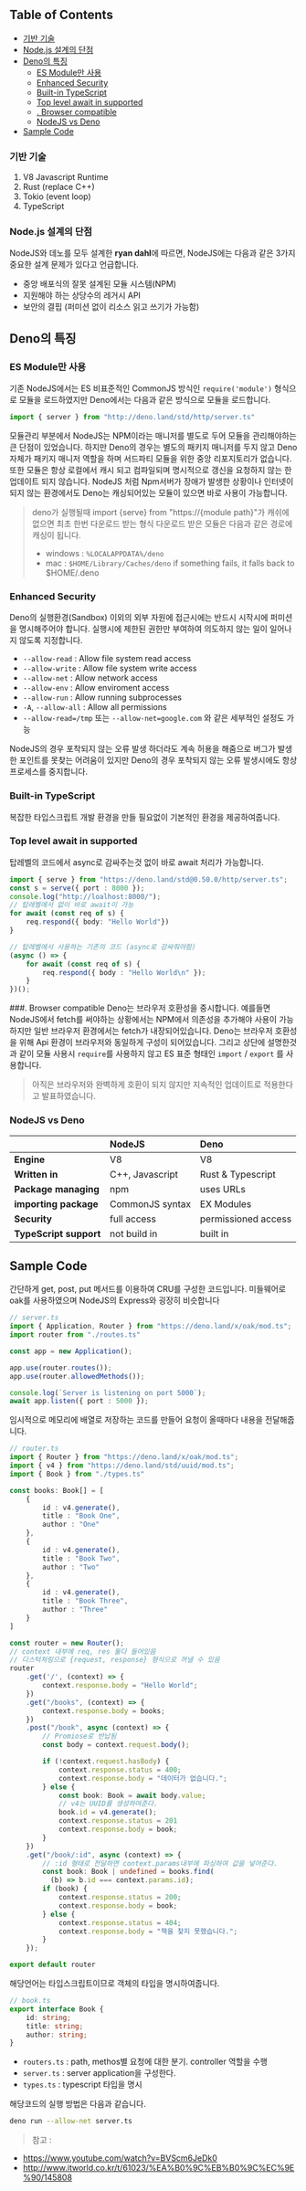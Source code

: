 <!--[TOC]: # "## Table of Contents"-->

## Table of Contents
- [기반 기술](#기반-기술)
- [Node.js 설계의 단점](#nodejs-설계의-단점)
- [Deno의 특징](#deno의-특징)
  - [ES Module만 사용](#es-module만-사용)
  - [Enhanced Security](#enhanced-security)
  - [Built-in TypeScript](#built-in-typescript)
  - [Top level await in supported](#top-level-await-in-supported)
  - [. Browser compatible](#-browser-compatible)
  - [NodeJS vs Deno](#nodejs-vs-deno)
- [Sample Code](#sample-code)

### 기반 기술
1. V8 Javascript Runtime
2. Rust (replace C++)
3. Tokio (event loop)
4. TypeScript

### Node.js 설계의 단점
NodeJS와 데노를 모두 설계한 **ryan dahl**에 따르면, NodeJS에는 다음과 같은 3가지 중요한 설계 문제가 있다고 언급합니다.
- 중앙 배포식의 잘못 설계된 모듈 시스템(NPM)
- 지원해야 하는 상당수의 레거시 API
- 보안의 결핍 (퍼미션 없이 리소스 읽고 쓰기가 가능함)

## Deno의 특징
### ES Module만 사용
기존 NodeJS에서는 ES 비표준적인 CommonJS 방식인 `require('module')` 형식으로 모듈을 로드하였지만 Deno에서는 다음과 같은 방식으로 모듈을 로드합니다.
``` typescript
import { server } from "http://deno.land/std/http/server.ts"
```

 모듈관리 부분에서 NodeJS는 NPM이라는 매니저를 별도로 두어 모듈을 관리해야하는 큰 단점이 있었습니다. 하지만 Deno의 경우는 별도의 패키지 매니저를 두지 않고 Deno 자체가 패키지 매니저 역할을 하며 서드파티 모듈을 위한 중앙 리포지토리가 없습니다.
 또한 모듈은 항상 로컬에서 캐시 되고 컴파일되며 명시적으로 갱신을 요청하지 않는 한 업데이트 되지 않습니다.
  NodeJS 처럼 Npm서버가 장애가 발생한 상황이나 인터넷이 되지 않는 환경에서도 Deno는 캐싱되어있는 모듈이 있으면 바로 사용이 가능합니다.

> deno가 실행될때 import {serve} from "https://{module path}"가 캐쉬에 없으면 최초 한번 다운로드 받는 형식
> 다운로드 받은 모듈은 다음과 같은 경로에 캐싱이 됩니다.
> - windows : `%LOCALAPPDATA%/deno`
> - mac : `$HOME/Library/Caches/deno`
> 	if something fails, it falls back to $HOME/.deno

### Enhanced Security
Deno의 실행환경(Sandbox) 이외의 외부 자원에 접근시에는 반드시 시작시에 퍼미션을 명시해주어야 합니다.
실행시에 제한된 권한만 부여하여 의도하지 않는 일이 일어나지 않도록 지정합니다.
- `--allow-read` : Allow file system read access
- `--allow-write` : Allow file system write access
- `--allow-net` : Allow network access
- `--allow-env` : Allow enviroment access
- `--allow-run` : Allow running subprocesses
- `-A`, `--allow-all` : Allow all permissions
- `--allow-read=/tmp` 또는 `--allow-net=google.com` 와 같은 세부적인 설정도 가능

NodeJS의 경우 포착되지 않는 오류 발생 하더라도 계속 허용을 해줌으로 버그가 발생한 포인트를 못찾는 어려움이 있지만 Deno의 경우 포착되지 않는 오류 발생시에도 항상 프로세스를 중지합니다.

### Built-in TypeScript
복잡한 타입스크립트 개발 환경을 만들 필요없이 기본적인 환경을 제공하여줍니다. 

### Top level await in supported
탑레벨의 코드에서 async로 감싸주는것 없이 바로 await 처리가 가능합니다.
``` typescript
import { serve } from "https://deno.land/std@0.50.0/http/server.ts";
const s = serve({ port : 8000 });
console.log("http://loalhost:8000/");
// 탑레벨에서 없이 바로 await이 가능
for await (const req of s) {
    req.respond({ body: "Hello World"})
}

// 탑레벨에서 사용하는 기존의 코드 (async로 감싸줘야함)
(async () => {
	for await (const req of s) {
		req.respond({ body : "Hello World\n" });
	}
})();
```
###. Browser compatible
Deno는 브라우저 호환성을 중시합니다.
예를들면 NodeJS에서 fetch를 써야하는 상황에서는 NPM에서 의존성을 추가해야 사용이 가능하지만 일반 브라우저 환경에서는 fetch가 내장되어있습니다.
Deno는 브라우저 호환성을 위해 Api 환경이 브라우저와 동일하게 구성이 되어있습니다.
그리고 상단에 설명한것과 같이 모듈 사용시 `require`를 사용하지 않고 ES 표준 형태인 `import` / `export` 를 사용합니다.

> 아직은 브라우저와 완벽하게 호환이 되지 않지만 지속적인 업데이트로 적용한다고 발표하였습니다.

### NodeJS vs Deno
||NodeJS|Deno|
|:-|:-|:-|
|**Engine**|V8|V8|
|**Written in**|C++, Javascript|Rust & Typescript|
|**Package managing**|npm|uses URLs|
|**importing package**|CommonJS syntax|EX Modules|
|**Security**|full access|permissioned access|
|**TypeScript support**|not build in| built in|


## Sample Code

간단하게 get, post, put 메서드를 이용하여 CRU를 구성한 코드입니다.
미들웨어로 oak를 사용하였으며 NodeJS의 Express와 굉장히 비슷합니다

``` typescript
// server.ts
import { Application, Router } from "https://deno.land/x/oak/mod.ts";
import router from "./routes.ts"

const app = new Application();

app.use(router.routes());
app.use(router.allowedMethods());

console.log(`Server is listening on port 5000`);
await app.listen({ port : 5000 });
```

임시적으로 메모리에 배열로 저장하는 코드를 만들어 요청이 올때마다 내용을 전달해줍니다.
``` typescript
// router.ts
import { Router } from "https://deno.land/x/oak/mod.ts";
import { v4 } from "https://deno.land/std/uuid/mod.ts";
import { Book } from "./types.ts"

const books: Book[] = [
    {
        id : v4.generate(),
        title : "Book One",
        author : "One"
    },
    {
        id : v4.generate(),
        title : "Book Two",
        author : "Two"
    },
    {
        id : v4.generate(),
        title : "Book Three",
        author : "Three"
    }
]

const router = new Router();
// context 내부에 req, res 둘다 들어있음
// 디스턱쳐링으로 {request, response} 형식으로 꺼낼 수 있음 
router
    .get('/', (context) => {
        context.response.body = "Hello World";
    })
    .get("/books", (context) => {
        context.response.body = books;
    })
    .post("/book", async (context) => {
        // Promiose로 반납됨
        const body = context.request.body();

        if (!context.request.hasBody) {
            context.response.status = 400;
            context.response.body = "데이터가 없습니다.";
        } else {
            const book: Book = await body.value;
			// v4는 UUID를 생성하여준다.
            book.id = v4.generate();
            context.response.status = 201
            context.response.body = book;
        }
    })
    .get("/book/:id", async (context) => {
		// :id 형태로 전달하면 context.params내부에 파싱하여 값을 넣어준다.
        const book: Book | undefined = books.find(
          (b) => b.id === context.params.id);
        if (book) {
            context.response.status = 200;
            context.response.body = book;    
        } else {
            context.response.status = 404;
            context.response.body = "책을 찾지 못했습니다.";
        }
    });

export default router
```
해당언어는 타입스크립트이므로 객체의 타입을 명시하여줍니다.
```typescript
// book.ts
export interface Book {
    id: string;
    title: string;
    author: string;
}
```
- `routers.ts` : path, methos별 요청에 대한 분기. controller 역할을 수행
- `server.ts` : server application을 구성한다.
- `types.ts` : typescript 타입을 명시

해당코드의 실행 방법은 다음과 같습니다.
``` bash
deno run --allow-net server.ts
```


> 참고 : 
- https://www.youtube.com/watch?v=BVScm6JeDk0
- http://www.itworld.co.kr/t/61023/%EA%B0%9C%EB%B0%9C%EC%9E%90/145808
